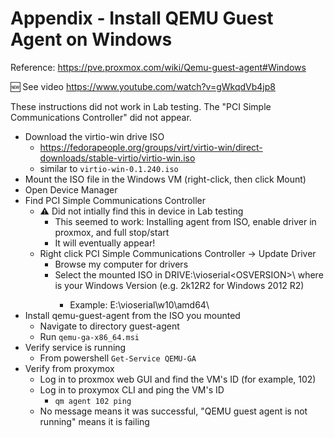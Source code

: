 # Appendix - Install QEMU Guest Agent on Windows
Reference: https://pve.proxmox.com/wiki/Qemu-guest-agent#Windows

🆕 See video https://www.youtube.com/watch?v=gWkqdVb4jp8



These instructions did not work in Lab testing. The "PCI Simple Communications Controller" did not appear.

- Download the virtio-win drive ISO
  - https://fedorapeople.org/groups/virt/virtio-win/direct-downloads/stable-virtio/virtio-win.iso
  - similar to `virtio-win-0.1.240.iso`
- Mount the ISO file in the Windows VM (right-click, then click Mount)
- Open Device Manager
- Find PCI Simple Communications Controller
  - ⚠️ Did not intially find this in device in Lab testing
    - This seemed to work: Installing agent from ISO, enable driver in proxmox, and full stop/start
    - It will eventually appear!
  - Right click PCI Simple Communications Controller -> Update Driver
    - Browse my computer for drivers
    - Select the mounted ISO in DRIVE:\vioserial\<OSVERSION>\ where <OSVERSION> is your Windows Version (e.g. 2k12R2 for Windows 2012 R2)
      - Example: E:\vioserial\w10\amd64\
- Install qemu-guest-agent from the ISO you mounted
  - Navigate to directory guest-agent
  - Run `qemu-ga-x86_64.msi`
- Verify service is running
  - From powershell `Get-Service QEMU-GA`
- Verify from proxymox
  - Log in to proxmox web GUI and find the VM's ID (for example, 102)
  - Log in to proxymox CLI and ping the VM's ID
    - `qm agent 102 ping`
  - No message means it was successful, "QEMU guest agent is not running" means it is failing
